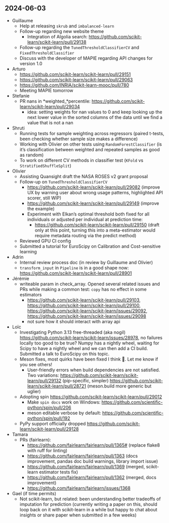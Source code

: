 ## 2024-06-03

- Guillaume
    - Help at releasing `skrub` and `imbalanced-learn`
    - Follow-up regarding new website theme
        - Integration of Algolia search:
          https://github.com/scikit-learn/scikit-learn/pull/29138
    - Follow-up regarding the `TunedThresholdClassifierCV`  and
      `FixedThresholdClassifier`
    - Discuss with the developer of MAPIE regarding API changes for version 1.0
- Arturo
    - https://github.com/scikit-learn/scikit-learn/pull/29151
    - https://github.com/scikit-learn/scikit-learn/pull/29063
    - https://github.com/INRIA/scikit-learn-mooc/pull/780
    - Meeting MAPIE tomorrow
- Stefanie
    - PR nans in *weighted_*percentile:
      https://github.com/scikit-learn/scikit-learn/pull/29034
        - idea: setting weights for nan values to 0 and keep looking up the
          next lower value in the sorted columns of the data until we find a
          value that is not a nan
- Shruti
    - Running tests for sample weighting across regressors (paired t-tests,
      been checking whether sample size makes a difference)
    - Working with Olivier on other tests using `RandomForestClassifier` (is
      it’s classification between weighted and repeated samples as good as
      random)
    - To work on different CV methods in classifier test (`KFold` vs
      `StratifiedShuffleSplit`)
- Olivier
    - Assisting Quansight draft the NASA ROSES v2 grant proposal
    - Follow-up on `TunedThresholdClassifierCV`
        - https://github.com/scikit-learn/scikit-learn/pull/29082 (improve UX
          by warning user about wrong usage patterns, highlighted API scorer,
          still WIP)
        - https://github.com/scikit-learn/scikit-learn/pull/29149 (improve the example)
        - Experiment with Elkan’s optimal threshold both fixed for all
          individuals or adjusted per individual at prediction time:
            - https://github.com/scikit-learn/scikit-learn/pull/29150 (draft
              only at this point, turning this into a meta-estimator would
              require metadata routing via the predict method)
    - Reviewed GPU CI config
    - Submitted a tutorial for EuroScipy on Calibration and Cost-sensitive learning
- Adrin
    - Internal review process doc (in review by Guillaume and Olivier)
    - `transform_input` in `Pipeline` is in a good shape now:
      https://github.com/scikit-learn/scikit-learn/pull/28901
- Jérémie
    - writeable param in check_array. Opened several related issues and PRs
      while making a common test: `copy` has no effect in some estimators
        - https://github.com/scikit-learn/scikit-learn/pull/29103,
          https://github.com/scikit-learn/scikit-learn/pull/29100,
          https://github.com/scikit-learn/scikit-learn/issues/29092,
          https://github.com/scikit-learn/scikit-learn/issues/29098
        - not sure how it should interact with array api
- Loïc
    - Investigating Python 3.13 free-threaded (aka nogil)
      https://github.com/scikit-learn/scikit-learn/issues/28978, no failures
      locally too good to be true? Numpy has a nightly wheel, waiting for Scipy
      to have a nightly wheel and we can then add a CI build. Submitted a talk
      to EuroScipy on this topic.
    - Meson fixes, most quirks have been fixed I think 🤞. Let me know if you
      see others!
        - User-friendly errors when build dependencies are not satisfied. Two
          variations: https://github.com/scikit-learn/scikit-learn/pull/29132
          (pip-specific, simpler)
          https://github.com/scikit-learn/scikit-learn/pull/28721 (meson.build
          more generic but uglier)
    - Adopting spin https://github.com/scikit-learn/scikit-learn/pull/29012
        - Make `spin docs` work on Windows:
          https://github.com/scientific-python/spin/pull/206
        - meson editable verbose by default:
          https://github.com/scientific-python/spin/pull/192
    - PyPy support officially dropped
      https://github.com/scikit-learn/scikit-learn/pull/29128
- Tamara
    - PRs (fairlearn):
        - https://github.com/fairlearn/fairlearn/pull/1365# (replace flake8
          with ruff for linting)
        - https://github.com/fairlearn/fairlearn/pull/1363 (docs improvement,
          pandas doc build warnings, library import issue)
        - https://github.com/fairlearn/fairlearn/pull/1369 (merged,
          scikit-learn estimator tests fix)
        - https://github.com/fairlearn/fairlearn/pull/1362 (merged, docs improvement)
        - https://github.com/fairlearn/fairlearn/issues/1368
- Gael (if time permits)
    - Not scikit-learn, but related: been understanding better tradeoffs of
      imputation for prediction (currently writing a paper on this, should loop
      back on it with scikit-learn in a while but happy to chat about insights
      or share paper when submitted in a few weeks)